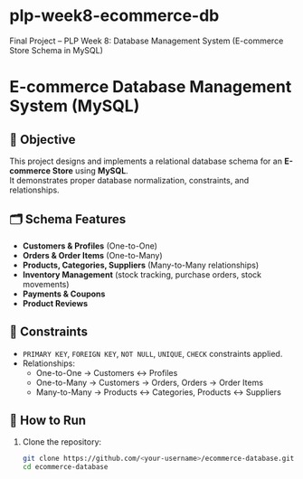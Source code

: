 # plp-week8-ecommerce-db
Final Project – PLP Week 8: Database Management System (E-commerce Store Schema in MySQL)
# E-commerce Database Management System (MySQL)

## 📌 Objective
This project designs and implements a relational database schema for an **E-commerce Store** using **MySQL**.  
It demonstrates proper database normalization, constraints, and relationships.

## 🗂 Schema Features
- **Customers & Profiles** (One-to-One)
- **Orders & Order Items** (One-to-Many)
- **Products, Categories, Suppliers** (Many-to-Many relationships)
- **Inventory Management** (stock tracking, purchase orders, stock movements)
- **Payments & Coupons**
- **Product Reviews**

## 🔑 Constraints
- `PRIMARY KEY`, `FOREIGN KEY`, `NOT NULL`, `UNIQUE`, `CHECK` constraints applied.
- Relationships:
  - One-to-One → Customers ↔ Profiles
  - One-to-Many → Customers → Orders, Orders → Order Items
  - Many-to-Many → Products ↔ Categories, Products ↔ Suppliers

## 🚀 How to Run
1. Clone the repository:
   ```bash
   git clone https://github.com/<your-username>/ecommerce-database.git
   cd ecommerce-database
